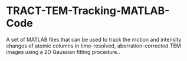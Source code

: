 # TRACT-TEM-Tracking-MATLAB-Code
A set of MATLAB files that can be used to track the motion and intensity changes of atomic columns in time-resolved, aberration-corrected TEM images using a 2D Gaussian fitting procedure.. 

